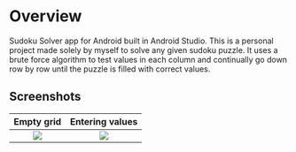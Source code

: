 # Overview
Sudoku Solver app for Android built in Android Studio. This is a personal project made solely by myself to solve any given sudoku puzzle. 
It uses a brute force algorithm to test values in each column and continually go down row by row until the puzzle is filled with correct values.

## Screenshots

Empty grid         |  Entering values
:-------------------------:|:-------------------------:
![](http://i.imgur.com/f238o7d.jpg)  |  ![](http://i.imgur.com/Lrxub2v.jpg)

